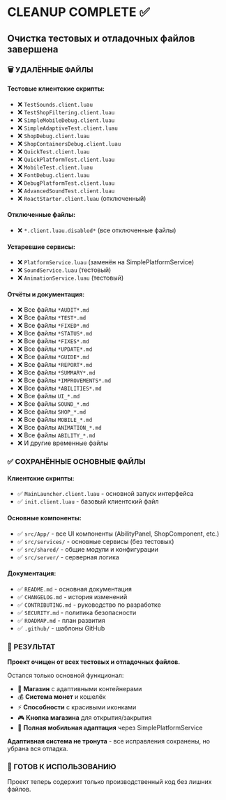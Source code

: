 # CLEANUP COMPLETE ✅

## Очистка тестовых и отладочных файлов завершена

### 🗑️ УДАЛЁННЫЕ ФАЙЛЫ

#### **Тестовые клиентские скрипты:**
- ❌ `TestSounds.client.luau`
- ❌ `TestShopFiltering.client.luau`
- ❌ `SimpleMobileDebug.client.luau`
- ❌ `SimpleAdaptiveTest.client.luau`
- ❌ `ShopDebug.client.luau`
- ❌ `ShopContainersDebug.client.luau`
- ❌ `QuickTest.client.luau`
- ❌ `QuickPlatformTest.client.luau`
- ❌ `MobileTest.client.luau`
- ❌ `FontDebug.client.luau`
- ❌ `DebugPlatformTest.client.luau`
- ❌ `AdvancedSoundTest.client.luau`
- ❌ `RoactStarter.client.luau` (отключенный)

#### **Отключенные файлы:**
- ❌ `*.client.luau.disabled*` (все отключенные файлы)

#### **Устаревшие сервисы:**
- ❌ `PlatformService.luau` (заменён на SimplePlatformService)
- ❌ `SoundService.luau` (тестовый)
- ❌ `AnimationService.luau` (тестовый)

#### **Отчёты и документация:**
- ❌ Все файлы `*AUDIT*.md`
- ❌ Все файлы `*TEST*.md`
- ❌ Все файлы `*FIXED*.md`
- ❌ Все файлы `*STATUS*.md`
- ❌ Все файлы `*FIXES*.md`
- ❌ Все файлы `*UPDATE*.md`
- ❌ Все файлы `*GUIDE*.md`
- ❌ Все файлы `*REPORT*.md`
- ❌ Все файлы `*SUMMARY*.md`
- ❌ Все файлы `*IMPROVEMENTS*.md`
- ❌ Все файлы `*ABILITIES*.md`
- ❌ Все файлы `UI_*.md`
- ❌ Все файлы `SOUND_*.md`
- ❌ Все файлы `SHOP_*.md`
- ❌ Все файлы `MOBILE_*.md`
- ❌ Все файлы `ANIMATION_*.md`
- ❌ Все файлы `ABILITY_*.md`
- ❌ И другие временные файлы

### ✅ СОХРАНЁННЫЕ ОСНОВНЫЕ ФАЙЛЫ

#### **Клиентские скрипты:**
- ✅ `MainLauncher.client.luau` - основной запуск интерфейса
- ✅ `init.client.luau` - базовый клиентский файл

#### **Основные компоненты:**
- ✅ `src/App/` - все UI компоненты (AbilityPanel, ShopComponent, etc.)
- ✅ `src/services/` - основные сервисы (без тестовых)
- ✅ `src/shared/` - общие модули и конфигурации
- ✅ `src/server/` - серверная логика

#### **Документация:**
- ✅ `README.md` - основная документация
- ✅ `CHANGELOG.md` - история изменений
- ✅ `CONTRIBUTING.md` - руководство по разработке
- ✅ `SECURITY.md` - политика безопасности
- ✅ `ROADMAP.md` - план развития
- ✅ `.github/` - шаблоны GitHub

### 🎯 РЕЗУЛЬТАТ

**Проект очищен от всех тестовых и отладочных файлов.**

Остался только основной функционал:
- 🏪 **Магазин** с адаптивными контейнерами
- 💰 **Система монет** и кошелёк
- ⚡ **Способности** с красивыми иконками
- 🎮 **Кнопка магазина** для открытия/закрытия
- 📱 **Полная мобильная адаптация** через SimplePlatformService

**Адаптивная система не тронута** - все исправления сохранены, но убрана вся отладка.

### 🚀 ГОТОВ К ИСПОЛЬЗОВАНИЮ

Проект теперь содержит только производственный код без лишних файлов.
